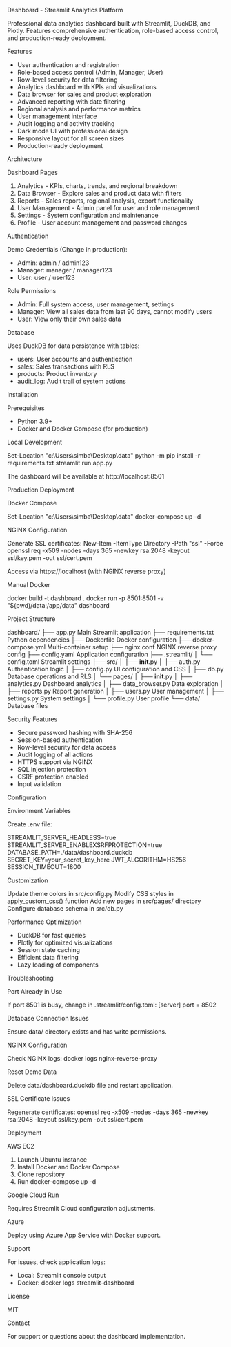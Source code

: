 Dashboard - Streamlit Analytics Platform

Professional data analytics dashboard built with Streamlit, DuckDB, and Plotly. Features comprehensive authentication, role-based access control, and production-ready deployment.

Features

- User authentication and registration
- Role-based access control (Admin, Manager, User)
- Row-level security for data filtering
- Analytics dashboard with KPIs and visualizations
- Data browser for sales and product exploration
- Advanced reporting with date filtering
- Regional analysis and performance metrics
- User management interface
- Audit logging and activity tracking
- Dark mode UI with professional design
- Responsive layout for all screen sizes
- Production-ready deployment

Architecture

Dashboard Pages

1. Analytics - KPIs, charts, trends, and regional breakdown
2. Data Browser - Explore sales and product data with filters
3. Reports - Sales reports, regional analysis, export functionality
4. User Management - Admin panel for user and role management
5. Settings - System configuration and maintenance
6. Profile - User account management and password changes

Authentication

Demo Credentials (Change in production):
- Admin: admin / admin123
- Manager: manager / manager123
- User: user / user123

Role Permissions

- Admin: Full system access, user management, settings
- Manager: View all sales data from last 90 days, cannot modify users
- User: View only their own sales data

Database

Uses DuckDB for data persistence with tables:
- users: User accounts and authentication
- sales: Sales transactions with RLS
- products: Product inventory
- audit_log: Audit trail of system actions

Installation

Prerequisites

- Python 3.9+
- Docker and Docker Compose (for production)

Local Development

Set-Location "c:\Users\simba\Desktop\data"
python -m pip install -r requirements.txt
streamlit run app.py

The dashboard will be available at http://localhost:8501

Production Deployment

Docker Compose

Set-Location "c:\Users\simba\Desktop\data"
docker-compose up -d

NGINX Configuration

Generate SSL certificates:
New-Item -ItemType Directory -Path "ssl" -Force
openssl req -x509 -nodes -days 365 -newkey rsa:2048 -keyout ssl/key.pem -out ssl/cert.pem

Access via https://localhost (with NGINX reverse proxy)

Manual Docker

docker build -t dashboard .
docker run -p 8501:8501 -v "$(pwd)/data:/app/data" dashboard

Project Structure

dashboard/
├── app.py                 Main Streamlit application
├── requirements.txt       Python dependencies
├── Dockerfile            Docker configuration
├── docker-compose.yml    Multi-container setup
├── nginx.conf            NGINX reverse proxy config
├── config.yaml           Application configuration
├── .streamlit/
│   └── config.toml       Streamlit settings
├── src/
│   ├── __init__.py
│   ├── auth.py           Authentication logic
│   ├── config.py         UI configuration and CSS
│   ├── db.py             Database operations and RLS
│   └── pages/
│       ├── __init__.py
│       ├── analytics.py  Dashboard analytics
│       ├── data_browser.py Data exploration
│       ├── reports.py    Report generation
│       ├── users.py      User management
│       ├── settings.py   System settings
│       └── profile.py    User profile
└── data/                 Database files

Security Features

- Secure password hashing with SHA-256
- Session-based authentication
- Row-level security for data access
- Audit logging of all actions
- HTTPS support via NGINX
- SQL injection protection
- CSRF protection enabled
- Input validation

Configuration

Environment Variables

Create .env file:

STREAMLIT_SERVER_HEADLESS=true
STREAMLIT_SERVER_ENABLEXSRFPROTECTION=true
DATABASE_PATH=./data/dashboard.duckdb
SECRET_KEY=your_secret_key_here
JWT_ALGORITHM=HS256
SESSION_TIMEOUT=1800

Customization

Update theme colors in src/config.py
Modify CSS styles in apply_custom_css() function
Add new pages in src/pages/ directory
Configure database schema in src/db.py

Performance Optimization

- DuckDB for fast queries
- Plotly for optimized visualizations
- Session state caching
- Efficient data filtering
- Lazy loading of components

Troubleshooting

Port Already in Use

If port 8501 is busy, change in .streamlit/config.toml:
[server]
port = 8502

Database Connection Issues

Ensure data/ directory exists and has write permissions.

NGINX Configuration

Check NGINX logs:
docker logs nginx-reverse-proxy

Reset Demo Data

Delete data/dashboard.duckdb file and restart application.

SSL Certificate Issues

Regenerate certificates:
openssl req -x509 -nodes -days 365 -newkey rsa:2048 -keyout ssl/key.pem -out ssl/cert.pem

Deployment

AWS EC2

1. Launch Ubuntu instance
2. Install Docker and Docker Compose
3. Clone repository
4. Run docker-compose up -d

Google Cloud Run

Requires Streamlit Cloud configuration adjustments.

Azure

Deploy using Azure App Service with Docker support.

Support

For issues, check application logs:
- Local: Streamlit console output
- Docker: docker logs streamlit-dashboard

License

MIT

Contact

For support or questions about the dashboard implementation.